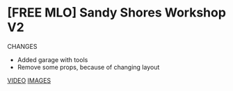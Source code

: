 # [FREE MLO] Sandy Shores Workshop V2

CHANGES
- Added garage with tools
- Remove some props, because of changing layout

[VIDEO](https://youtu.be/uIF6FnKZyc4)
[IMAGES](https://imgur.com/a/svABDDP)
